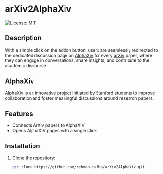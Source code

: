 # arXiv2AlphaXiv

[![License: MIT](https://img.shields.io/badge/License-MIT-yellow.svg)](https://opensource.org/licenses/MIT)

## Description

With a simple click on the addon button, users are seamlessly redirected to the dedicated discussion page on [AlphaXiv](https://alphaxiv.org/) for every [arXiv](https://arxiv.org/) paper, where they can engage in conversations, share insights, and contribute to the academic discourse.

## AlphaXiv
[AlphaXiv](https://alphaxiv.org/) is an innovative project initiated by Stanford students to improve collaboration and foster meaningful discussions around research papers.

## Features

- Connects ArXiv papers to AlphaXIV
- Opens AlphaXIV pages with a single click

## Installation

1. Clone the repository:

   ```bash
   git clone https://github.com/rehman-talha/arXiv2AlphaXiv.git


